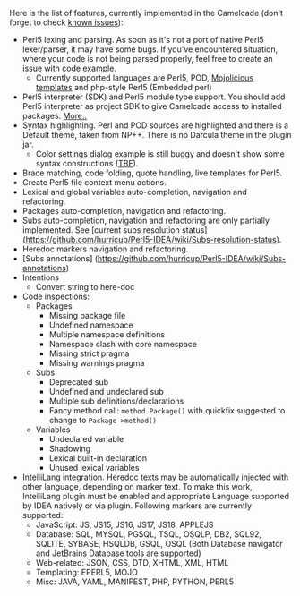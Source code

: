 Here is the list of features, currently implemented in the Camelcade (don't forget to check [known issues](https://github.com/hurricup/Perl5-IDEA/wiki/Known-issues)):

* Perl5 lexing and parsing. As soon as it's not a port of native Perl5 lexer/parser, it may have some bugs. If you've encountered situation, where your code is not being parsed properly, feel free to create an issue with code example. 
  * Currently supported languages are Perl5, POD, [Mojolicious templates](https://github.com/hurricup/Perl5-IDEA/wiki/Mojolicious-support) and php-style Perl5 (Embedded perl)
* Perl5 interpreter (SDK) and Perl5 module type support. You should add Perl5 interpreter as project SDK to give Camelcade access to installed packages. [More..](https://github.com/hurricup/Perl5-IDEA/wiki/Getting-started)
* Syntax highlighting. Perl and POD sources are highlighted and there is a Default theme, taken from NP++. There is no Darcula theme in the plugin jar.
  * Color settings dialog example is still buggy and doesn't show some syntax constructions ([TBF](https://github.com/hurricup/Perl5-IDEA/issues/215)).
* Brace matching, code folding, quote handling, live templates for Perl5.
* Create Perl5 file context menu actions.
* Lexical and global variables auto-completion, navigation and refactoring.
* Packages auto-completion, navigation and refactoring.
* Subs auto-completion, navigation and refactoring are only partially implemented. See [current subs resolution status] (https://github.com/hurricup/Perl5-IDEA/wiki/Subs-resolution-status).
* Heredoc markers navigation and refactoring.
* [Subs annotations] (https://github.com/hurricup/Perl5-IDEA/wiki/Subs-annotations)
* Intentions 
  * Convert string to here-doc
* Code inspections: 
  * Packages
    * Missing package file
    * Undefined namespace
    * Multiple namespace definitions
    * Namespace clash with core namespace
    * Missing strict pragma
    * Missing warnings pragma
  * Subs
    * Deprecated sub
    * Undefined and undeclared sub 
    * Multiple sub definitions/declarations
    * Fancy method call: `method Package()` with quickfix suggested to change to `Package->method()`
  * Variables
    * Undeclared variable
    * Shadowing
    * Lexical built-in declaration
    * Unused lexical variables 
* IntelliLang integration. Heredoc texts may be automatically injected with other language, depending on marker text. To make this work, IntelliLang plugin must be enabled and appropriate Language supported by IDEA natively or via plugin. Following markers are currently supported:
  * JavaScript: JS, JS15, JS16, JS17, JS18, APPLEJS
  * Database: SQL, MYSQL, PGSQL, TSQL, OSQLP, DB2, SQL92, SQLITE, SYBASE, HSQLDB, GSQL, OSQL (Both Database navigator and JetBrains Database tools are supported)
  * Web-related: JSON, CSS, DTD, XHTML, XML, HTML
  * Templating: EPERL5, MOJO
  * Misc: JAVA, YAML, MANIFEST, PHP, PYTHON, PERL5